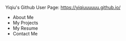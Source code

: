 Yiqiu's Github User Page: https://yiqiuuuuuu.github.io/

* About Me
* My Projects
* My Resume
* Contact Me

